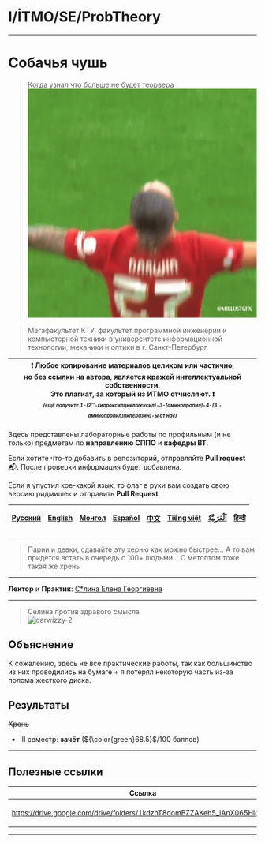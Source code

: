 # I/İTMO/SE/ProbTheory

---
# Собачья чушь

> Когда узнал что больше не будет теорвера\
> ![darwizzy](/img/gifs/darwin-nunez-nunez.gif)

> Мегафакультет КТУ, факультет программной инженерии и компьютерной техники в университете информационной технологии, механики и оптики в г. Санкт-Петербург

| :exclamation: <b>Любое копирование материалов целиком или частично,<br>но без ссылки на автора, является кражей интеллектуальной собственности.<br>Это плагиат, за который из ИТМО отчисляют.</b> :exclamation:<br><sub><sup><i>(ещё получите 1-(2’’-гидроксилциклогексил)-3-[аминопропил]-4-[3’-аминопропил]пиперазин)-ы от нас)</sup></sub></b> |
|---------------------------------------------------------------------------------------------------------------------------------------------------------------------------------------------------------------------------------------------------------------------------------------------------------------------------------------------------|
Здесь представлены лабораторные работы по профильным (и не только) предметам по **направлению СППО** и **кафедры ВТ**.

Если хотите что-то добавить в репозиторий, отправляйте **Pull request** :mailbox_with_mail:. После проверки информация будет добавлена.

Если я упустил кое-какой язык, то флаг в руки вам создать свою версию ридмишек и отправить **Pull Request**.

| [<strong>Русский</strong>](https://github.com/XVIIStarPlatinum/itmo/blob/master/Software%20Engineering/README.md) | [<strong>English</strong>](https://github.com/XVIIStarPlatinum/itmo/blob/master/Software%20Engineering/.docs/README_EN.md) | [<strong>Монгол</strong>](https://github.com/XVIIStarPlatinum/itmo/blob/master/Software%20Engineering/.docs/README_MN.md) | [<strong>Español</strong>](https://github.com/XVIIStarPlatinum/itmo/blob/master/Software%20Engineering/.docs/README_ES.md) | [<strong>中文</strong>](https://github.com/XVIIStarPlatinum/itmo/blob/master/Software%20Engineering/.docs/README_CN.md) | [<strong>Tiếng việt</strong>](https://github.com/XVIIStarPlatinum/itmo/blob/master/Software%20Engineering/.docs/README_VN.md) | [<strong><p dir="rtl" lang="ar">اَلْعَرَبِيَّةُ</p></strong>](https://github.com/XVIIStarPlatinum/itmo/blob/master/Software%20Engineering/.docs/README_AR.md) | [<strong>हिन्दी</strong>](https://github.com/XVIIStarPlatinum/itmo/blob/master/Software%20Engineering/.docs/README_IN.md) |
|-------------------------------------------------------------------------------------------------------------------|----------------------------------------------------------------------------------------------------------------------------|---------------------------------------------------------------------------------------------------------------------------|----------------------------------------------------------------------------------------------------------------------------|-----------------------------------------------------------------------------------------------------------------------|-------------------------------------------------------------------------------------------------------------------------------|---------------------------------------------------------------------------------------------------------------------------------------------------------------|---------------------------------------------------------------------------------------------------------------------------|

---
> Парни и девки, сдавайте эту херню как можно быстрее... А то вам придется встать в очередь с 100+ людьми... С метоптом тоже такая же хрень
---
**Лектор** и **Практик**: [С*лина Елена Георгиевна](https://my.itmo.ru/persons/165442)

---
> Селина против здравого смысла\
> ![darwizzy-2](/img/gifs/playsports-play-sports.gif)
> 
## Объяснение
К сожалению, здесь не все практические работы, так как большинство из них проводились на бумаге + я потерял некоторую часть из-за полома жесткого диска.
## Результаты
<s>Хрень</s>
- III семестр: **зачёт** (${\color{green}68.5}$/100 баллов)

---

## Полезные ссылки <a name="links"></a>
| Ссылка                                                                     | Описание              |
|----------------------------------------------------------------------------|-----------------------|
| https://drive.google.com/drive/folders/1kdzhT8domBZZAKeh5_iAnX065HlojLHZ   | Всякая нужная фиговня |

---